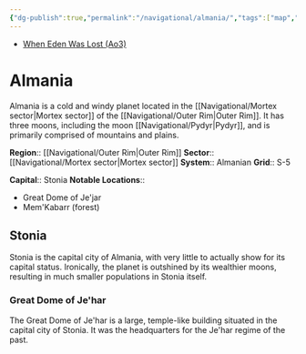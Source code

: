 ```yaml
---
{"dg-publish":true,"permalink":"/navigational/almania/","tags":["map","planet","outerrim","mortex"]}
---
```


- [When Eden Was Lost (Ao3)](https://archiveofourown.org/works/19334440/chapters/45992584)
# Almania
Almania is a cold and windy planet located in the [[Navigational/Mortex sector\|Mortex sector]] of the [[Navigational/Outer Rim\|Outer Rim]]. It has three moons, including the moon [[Navigational/Pydyr\|Pydyr]], and is primarily comprised of mountains and plains. 

**Region**:: [[Navigational/Outer Rim\|Outer Rim]]
**Sector**:: [[Navigational/Mortex sector\|Mortex sector]]
**System**:: Almanian
**Grid**:: S-5

**Capital**::  Stonia 
**Notable Locations**::
- Great Dome of Je'jar
- Mem'Kabarr (forest)

## Stonia
Stonia is the capital city of Almania, with very little to actually show for its capital status. Ironically, the planet is outshined by its wealthier moons, resulting in much smaller populations in Stonia itself.

### Great Dome of Je'har
The Great Dome of Je'har is a large, temple-like building situated in the capital city of Stonia. It was the headquarters for the Je'har regime of the past. 
